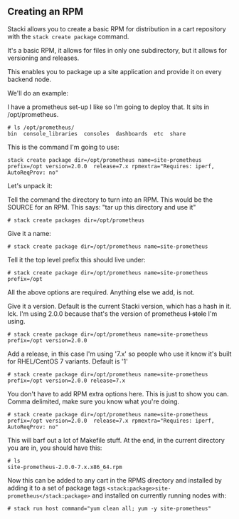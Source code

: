 ## Creating an RPM

Stacki allows you to create a basic RPM for distribution in a cart repository with the ```stack create package``` command.

It's a basic RPM, it allows for files in only one subdirectory, but it allows for versioning and releases.

This enables you to package up a site application and provide it on every backend node.

We'll do an example:

I have a prometheus set-up I like so I'm going to deploy that. It sits in /opt/prometheus.

```
# ls /opt/prometheus/
bin  console_libraries  consoles  dashboards  etc  share
```

This is the command I'm going to use:

```
stack create package dir=/opt/prometheus name=site-prometheus prefix=/opt version=2.0.0  release=7.x rpmextra="Requires: iperf, AutoReqProv: no"
```

Let's unpack it:

Tell the command the directory to turn into an RPM. This would be the SOURCE for an RPM. This says: "tar up this directory and use it"

```
# stack create packages dir=/opt/prometheus
```

Give it a name:

```
# stack create package dir=/opt/prometheus name=site-prometheus
```

Tell it the top level prefix this should live under:

```
# stack create package dir=/opt/prometheus name=site-prometheus prefix=/opt
```

All the above options are required. Anything else we add, is not.

Give it a version. Default is the current Stacki version, which has a hash in it. Ick. I'm using 2.0.0 because that's the version of prometheus ~~I stole~~ I'm using.

```
# stack create package dir=/opt/prometheus name=site-prometheus prefix=/opt version=2.0.0
```

Add a release, in this case I'm using '7.x' so people who use it know it's built for RHEL/CentOS 7 variants. Default is '1'

```
# stack create package dir=/opt/prometheus name=site-prometheus prefix=/opt version=2.0.0 release=7.x
```

You don't have to add RPM extra options here. This is just to show you can. Comma delimited, make sure you know what you're doing.

```
# stack create package dir=/opt/prometheus name=site-prometheus prefix=/opt version=2.0.0  release=7.x rpmextra="Requires: iperf, AutoReqProv: no"
```

This will barf out a lot of Makefile stuff. At the end, in the current directory you are in, you should have this:

```
# ls
site-prometheus-2.0.0-7.x.x86_64.rpm
```

Now this can be added to any cart in the RPMS directory and installed by adding it to a set of package tags `<stack:package>site-prometheus</stack:package>` and installed on currently running nodes with:

```
# stack run host command="yum clean all; yum -y site-prometheus"
```
